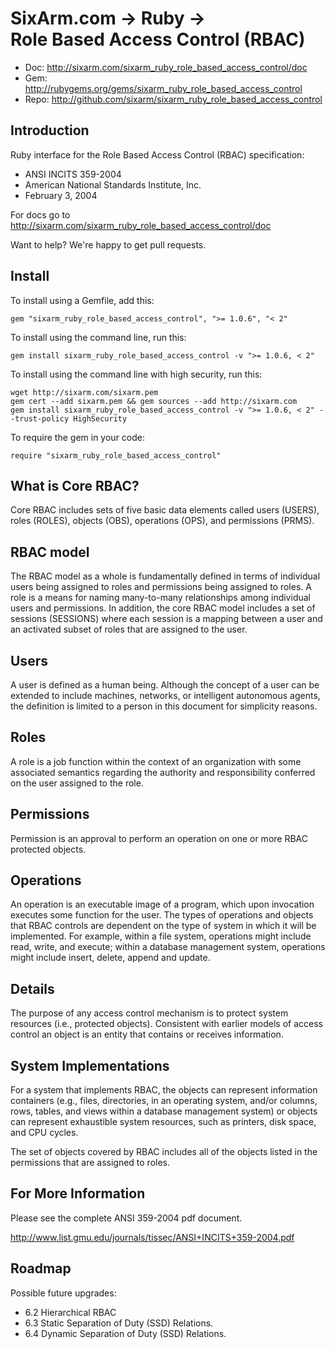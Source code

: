 # SixArm.com → Ruby → <br> Role Based Access Control (RBAC)

* Doc: <http://sixarm.com/sixarm_ruby_role_based_access_control/doc>
* Gem: <http://rubygems.org/gems/sixarm_ruby_role_based_access_control>
* Repo: <http://github.com/sixarm/sixarm_ruby_role_based_access_control>
<!--HEADER-SHUT-->


## Introduction

Ruby interface for the Role Based Access Control (RBAC) specification:

  * ANSI INCITS 359-2004
  * American National Standards Institute, Inc.
  * February 3, 2004

For docs go to <http://sixarm.com/sixarm_ruby_role_based_access_control/doc>

Want to help? We're happy to get pull requests.


<!--INSTALL-OPEN-->

## Install

To install using a Gemfile, add this:

    gem "sixarm_ruby_role_based_access_control", ">= 1.0.6", "< 2"

To install using the command line, run this:

    gem install sixarm_ruby_role_based_access_control -v ">= 1.0.6, < 2"

To install using the command line with high security, run this:

    wget http://sixarm.com/sixarm.pem
    gem cert --add sixarm.pem && gem sources --add http://sixarm.com
    gem install sixarm_ruby_role_based_access_control -v ">= 1.0.6, < 2" --trust-policy HighSecurity

To require the gem in your code:

    require "sixarm_ruby_role_based_access_control"

<!--INSTALL-SHUT-->


## What is Core RBAC?

Core RBAC includes sets of five basic data elements called users (USERS),
roles (ROLES), objects (OBS), operations (OPS), and permissions (PRMS). 


## RBAC model

The RBAC model as a whole is fundamentally defined in terms of individual
users being assigned to roles and permissions being assigned to roles.
A role is a means for naming many-to-many relationships 
among individual users and permissions. In addition, the core RBAC
model includes a set of sessions (SESSIONS) where each session is 
a mapping between a user and an activated subset of roles that are
assigned to the user.


## Users

A user is defined as a human being. Although the concept of a user 
can be extended to include machines, networks, or intelligent autonomous
agents, the definition is limited to a person in this document for
simplicity reasons. 


## Roles

A role is a job function within the context of an organization 
with some associated semantics regarding the authority and 
responsibility conferred on the user assigned to the role.


## Permissions

Permission is an approval to perform an operation on one or more
RBAC protected objects.


## Operations

An operation is an executable image of a program, which upon invocation
executes some function for the user. The types of operations and objects
that RBAC controls are dependent on the type of system in which it will
be implemented. For example, within a file system, operations might 
include read, write, and execute; within a database management system, 
operations might include insert, delete, append and update.


## Details

The purpose of any access control mechanism is to protect system resources (i.e.,
protected objects). Consistent with earlier models of access control an object is an entity
that contains or receives information. 

## System Implementations

For a system that implements RBAC, the objects
can represent information containers (e.g., files, directories, in an operating system,
and/or columns, rows, tables, and views within a database management system) or
objects can represent exhaustible system resources, such as printers, disk space, and CPU
cycles. 

The set of objects covered by RBAC includes all of the objects listed in the
permissions that are assigned to roles.


## For More Information

Please see the complete ANSI 359-2004 pdf document.

http://www.list.gmu.edu/journals/tissec/ANSI+INCITS+359-2004.pdf


## Roadmap

Possible future upgrades:

  * 6.2 Hierarchical RBAC
  * 6.3 Static Separation of Duty (SSD) Relations.
  * 6.4 Dynamic Separation of Duty (SSD) Relations.
